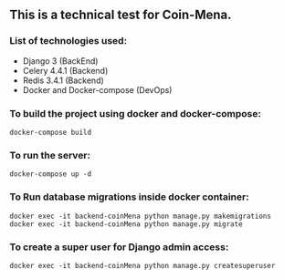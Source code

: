 ## This is a technical test for Coin-Mena.

### List of technologies used:

- Django 3 (BackEnd)
- Celery 4.4.1 (Backend)
- Redis 3.4.1 (Backend)
- Docker and Docker-compose (DevOps)


### To build the project using docker and docker-compose:

```
docker-compose build
```

### To run the server:

```
docker-compose up -d
```

### To Run database migrations inside docker container:

```
docker exec -it backend-coinMena python manage.py makemigrations
docker exec -it backend-coinMena python manage.py migrate
```

### To create a super user for Django admin access:

```
docker exec -it backend-coinMena python manage.py createsuperuser
```
